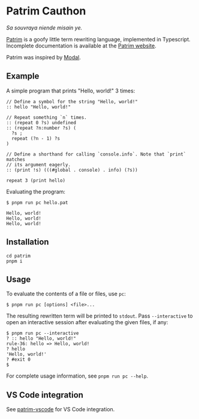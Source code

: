 # Patrim Cauthon

_Sa souvraya niende misain ye._

[Patrim](https://patrim.vein.io) is a goofy little term rewriting language, implemented
in Typescript. Incomplete documentation is available at the
[Patrim website](https://patrim.vein.io).

Patrim was inspired by [Modal](https://wiki.xxiivv.com/site/modal).

## Example

A simple program that prints "Hello, world!" 3 times:

```
// Define a symbol for the string "Hello, world!"
:: hello "Hello, world!"

// Repeat something `n` times.
:: (repeat 0 ?s) undefined
:: (repeat ?n:number ?s) (
  ?s ;
  repeat (?n - 1) ?s
)

// Define a shorthand for calling `console.info`. Note that `print` matches
// its argument eagerly.
:: (print !s) (((#global . console) . info) (?s))

repeat 3 (print hello)
```

Evaluating the program:

```
$ pnpm run pc hello.pat

Hello, world!
Hello, world!
Hello, world!
```

## Installation

```
cd patrim
pnpm i
```

## Usage

To evaluate the contents of a file or files, use `pc`:

```
$ pnpm run pc [options] <file>...
```

The resulting rewritten term will be printed to `stdout`. Pass `--interactive` to open
an interactive session after evaluating the given files, if any:

```
$ pnpm run pc --interactive
? :: hello "Hello, world!"
rule-36: hello => Hello, world!
? hello
'Hello, world!'
? #exit 0
$
```

For complete usage information, see `pnpm run pc --help`.

## VS Code integration

See [patrim-vscode](https://github.com/zachsnow/patrim-vscode) for VS Code integration.
